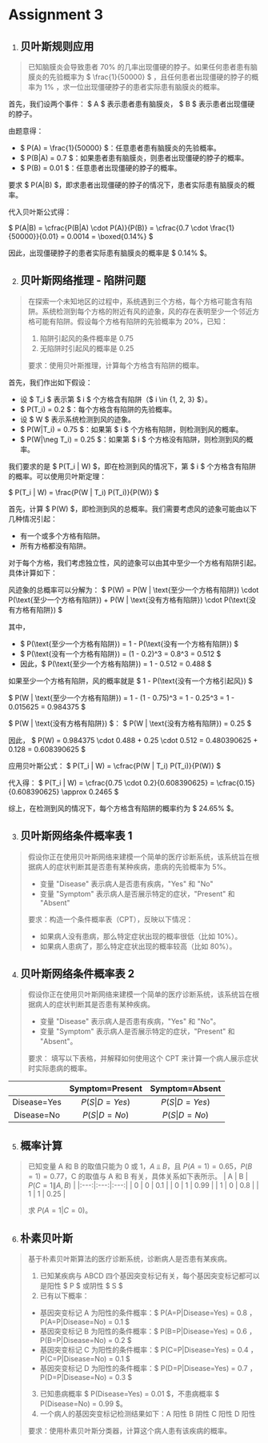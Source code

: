 # Assignment 3

1. ## 贝叶斯规则应用
>已知脑膜炎会导致患者 $70\%$ 的几率出现僵硬的脖子。如果任何患者患有脑膜炎的先验概率为 $ \frac{1}{50000} $ ，且任何患者出现僵硬的脖子的概率为 $1\%$ ，求一位出现僵硬脖子的患者实际患有脑膜炎的概率。

首先，我们设两个事件： $ A $ 表示患者患有脑膜炎， $ B $ 表示患者出现僵硬的脖子。

由题意得：
- $ P(A) = \frac{1}{50000} $：任意患者患有脑膜炎的先验概率。
- $ P(B|A) = 0.7 $：如果患者患有脑膜炎，则患者出现僵硬的脖子的概率。
- $ P(B) = 0.01 $：任意患者出现僵硬的脖子的概率。

要求 $ P(A|B) $，即求患者出现僵硬的脖子的情况下，患者实际患有脑膜炎的概率。

代入贝叶斯公式得：

$ P(A|B) = \cfrac{P(B|A) \cdot P(A)}{P(B)} = \cfrac{0.7 \cdot \frac{1}{50000}}{0.01} = 0.0014 = \boxed{0.14\%} $

因此，出现僵硬脖子的患者实际患有脑膜炎的概率是 $ 0.14\% $。

2. ## 贝叶斯网络推理 - 陷阱问题

>在探索一个未知地区的过程中，系统遇到三个方格，每个方格可能含有陷阱。系统检测到每个方格的附近有风的迹象，风的存在表明至少一个邻近方格可能有陷阱。假设每个方格有陷阱的先验概率为 $20\%$，已知：
>1. 陷阱引起风的条件概率是 $0.75$
>2. 无陷阱时引起风的概率是 $0.25$
>
>要求：使用贝叶斯推理，计算每个方格含有陷阱的概率。

首先，我们作出如下假设：

- 设 $ T_i $ 表示第 $ i $ 个方格含有陷阱（$ i \in \{1, 2, 3\} $）。
- $ P(T_i) = 0.2 $：每个方格含有陷阱的先验概率。
- 设 $ W $ 表示系统检测到风的迹象。
- $ P(W|T_i) = 0.75 $：如果第 $ i $ 个方格有陷阱，则检测到风的概率。
- $ P(W|\neg T_i) = 0.25 $：如果第 $ i $ 个方格没有陷阱，则检测到风的概率。

我们要求的是 $ P(T_i | W) $，即在检测到风的情况下，第 $ i $ 个方格含有陷阱的概率。可以使用贝叶斯定理：

$ P(T_i | W) = \frac{P(W | T_i) P(T_i)}{P(W)} $

首先，计算 $ P(W) $，即检测到风的总概率。我们需要考虑风的迹象可能由以下几种情况引起：
- 有一个或多个方格有陷阱。
- 所有方格都没有陷阱。

对于每个方格，我们考虑独立性，风的迹象可以由其中至少一个方格有陷阱引起。具体计算如下：

风迹象的总概率可以分解为：
$ P(W) = P(W | \text{至少一个方格有陷阱}) \cdot P(\text{至少一个方格有陷阱}) + P(W | \text{没有方格有陷阱}) \cdot P(\text{没有方格有陷阱}) $

其中，
- $ P(\text{至少一个方格有陷阱}) = 1 - P(\text{没有一个方格有陷阱}) $
- $ P(\text{没有一个方格有陷阱}) = (1 - 0.2)^3 = 0.8^3 = 0.512 $
- 因此，$ P(\text{至少一个方格有陷阱}) = 1 - 0.512 = 0.488 $

如果至少一个方格有陷阱，风的概率就是 $ 1 - P(\text{没有一个方格引起风}) $

$ P(W | \text{至少一个方格有陷阱}) = 1 - (1 - 0.75)^3 = 1 - 0.25^3 = 1 - 0.015625 = 0.984375 $

$ P(W | \text{没有方格有陷阱}) $：
$ P(W | \text{没有方格有陷阱}) = 0.25 $

因此，
$ P(W) = 0.984375 \cdot 0.488 + 0.25 \cdot 0.512 = 0.480390625 + 0.128 = 0.608390625 $

应用贝叶斯公式：
$ P(T_i | W) = \cfrac{P(W | T_i) P(T_i)}{P(W)} $

代入得：
$ P(T_i | W) = \cfrac{0.75 \cdot 0.2}{0.608390625} = \cfrac{0.15}{0.608390625} \approx 0.2465 $

综上，在检测到风的情况下，每个方格含有陷阱的概率约为 $ 24.65\% $。

3. ## 贝叶斯网络条件概率表 1

>假设你正在使用贝叶斯网络来建模一个简单的医疗诊断系统，该系统旨在根据病人的症状判断其是否患有某种疾病，患病的先验概率为 $5\%$。
>- 变量 "Disease" 表示病人是否患有疾病，"Yes" 和 "No"
>- 变量 "Symptom" 表示病人是否展示特定的症状，"Present" 和 "Absent"
>
>要求：构造一个条件概率表（CPT），反映以下情况：
>+ 如果病人没有患病，那么特定症状出现的概率很低（比如 $10\%$）。
>+ 如果病人患病了，那么特定症状出现的概率较高（比如 $80\%$）。

4. ## 贝叶斯网络条件概率表 2

>假设你正在使用贝叶斯网络来建模一个简单的医疗诊断系统，该系统旨在根据病人的症状判断其是否患有某种疾病。
>- 变量 "Disease" 表示病人是否患有疾病，"Yes" 和 "No"。
>- 变量 "Symptom" 表示病人是否展示特定的症状，"Present" 和 "Absent"。
>
>要求：
>填写以下表格，并解释如何使用这个 CPT 来计算一个病人展示症状时实际患病的概率。

||$\text{Symptom=Present}$|$\text{Symptom=Absent}$|
|:---:|:----:|:----:|
|$\text{Disease=Yes}$|$P(S\|D=Yes)$|$P(S\|D=Yes)$ |
|$\text{Disease=No}$|$P(S\|D=No)$|$P(S\|D=No)$ |

5. ## 概率计算

>已知变量 A 和 B 的取值只能为 $0$ 或 $1$，$A \ ⫫ \ B$，且 $P(A=1) = 0.65$，$P(B=1) = 0.77$，C 的取值与 A 和 B 有关，具体关系如下表所示。
>| $\text{A}$ | $\text{B}$ | $P(C=1\|A, B)$ |
>|:---:|:---:|:---:|
>| $0$ | $0$ | $0.1$ |
>| $0$ | $1$ | $0.99$ |
>| $1$ | $0$ | $0.8$ |
>| $1$ | $1$ | $0.25$ |
>
>求 $P(A=1|C=0)$。

6. ## 朴素贝叶斯

>基于朴素贝叶斯算法的医疗诊断系统，诊断病人是否患有某疾病。
>
>1. 已知某疾病与 ABCD 四个基因突变标记有关，每个基因突变标记都可以是阳性 $ P $ 或阴性 $ S $
>2. 已有以下概率：
>   - 基因突变标记 A 为阳性的条件概率：$ P(A=P|Disease=Yes) = 0.8 $，$ P(A=P|Disease=No) = 0.1 $
>   - 基因突变标记 B 为阳性的条件概率：$ P(B=P|Disease=Yes) = 0.6 $，$ P(B=P|Disease=No) = 0.2 $
>   - 基因突变标记 C 为阳性的条件概率：$ P(C=P|Disease=Yes) = 0.4 $，$ P(C=P|Disease=No) = 0.1 $
>   - 基因突变标记 D 为阳性的条件概率：$ P(D=P|Disease=Yes) = 0.7 $，$ P(D=P|Disease=No) = 0.3 $
>3. 已知患病概率 $ P(Disease=Yes) = 0.01 $，不患病概率 $ P(Disease=No) = 0.99 $。
>4. 一个病人的基因突变标记检测结果如下：A 阳性 B 阴性 C 阳性 D 阳性
>
>要求：使用朴素贝叶斯分类器，计算这个病人患有该疾病的概率。

